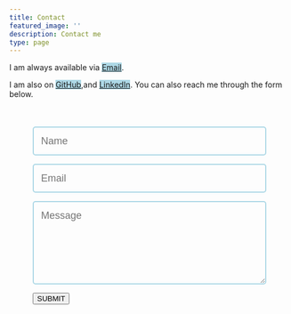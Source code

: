 ```yaml
---
title: Contact
featured_image: ''
description: Contact me
type: page
---
```

I am always available via <mark style="background:lightblue;">[Email](mailto:kashinath.tejas64@gmail.com "Email ID")</mark>.

I am also on <mark style="background:lightblue;">[GitHub](https://github.com/tejaskashinathofficial)</mark>,and <mark style="background:lightblue;">[LinkedIn](https://www.linkedin.com/in/tejas-kashinath/)</mark>. You can also reach me through the form below.

<style>
@import url(https://fonts.googleapis.com/css?family=Montserrat:400,700);
form { max-width:420px; margin:50px auto; }

.feedback-input {
color:white;
font-family: Helvetica, Arial, sans-serif;
font-weight:500;
font-size: 18px;
border-radius: 5px;
line-height: 22px;
background-color: transparent;
border:2px solid #add8e6;
transition: all 0.3s;
padding: 13px;
margin-bottom: 15px;
width:100%;
box-sizing: border-box;
outline:0;
}

.feedback-input:focus { border:2px solid #add8e6; }

textarea {
height: 150px;
line-height: 150%;
resize:vertical;
}

\[type="submit"\] {
font-family: 'Montserrat', Arial, Helvetica, sans-serif;
width: 100%;
background:#adbfff;
border-radius:5px;
border:0;
cursor:pointer;
color:white;
font-size:24px;
padding-top:10px;
padding-bottom:10px;
transition: all 0.3s;
margin-top:-4px;
font-weight:700;
}
\[type="submit"\]:hover { background:#0000FF; }
</style>
<form method="POST" action="https://getform.io/f/6473a848-ae1c-4c44-9a33-9fc396ad307a">  
<input name="name" type="text" class="feedback-input" placeholder="Name" />  
<input name="email" type="text" class="feedback-input" placeholder="Email" />
<textarea name="message" class="feedback-input" placeholder="Message"></textarea>
<input type="submit" value="SUBMIT"/>
<!--<div class="g-recaptcha" data-sitekey="6LcHGuoUAAAAAHWnp3D3Kp3BOluOwwDd912sYaBM"></div>-->
</form>